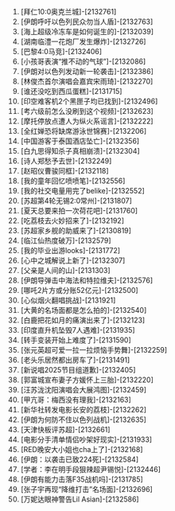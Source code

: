
1. [拜仁10:0奥克兰城]-[2132761]
1. [伊朗呼吁以色列民众勿当人盾]-[2132763]
1. [海上超级冷冻车是如何诞生的]-[2132039]
1. [湖南临澧一花炮厂发生爆炸]-[2132726]
1. [巴黎4:0马竞]-[2132406]
1. [小孩哥表演“推不动的气球”]-[2132086]
1. [伊朗对以色列发动新一轮袭击]-[2132386]
1. [林俊杰首尔演唱会嘉宾宋雨琦]-[2132270]
1. [谁还没吃到西瓜蛋糕]-[2131715]
1. [印空难客机2个黑匣子均已找到]-[2132496]
1. [考六级前怎么没刷到这个视频]-[2132623]
1. [摩托停放点遭人为纵火系谣言]-[2132222]
1. [全红婵恐将缺席游泳世锦赛]-[2132206]
1. [中国游客于泰国酒店坠亡]-[2132356]
1. [白九思得知杀子真相崩溃]-[2132304]
1. [诗人郑愁予去世]-[2132249]
1. [赵昭仪曹骏同框]-[2132118]
1. [我的童年回忆喷喷笔]-[2132556]
1. [我的社交电量用完了belike]-[2132552]
1. [苏超第4轮无锡2:0常州]-[2131807]
1. [夏天总要来拍一次荷花吧]-[2131760]
1. [吃荔枝去火妙招来了]-[2132192]
1. [苏超家乡舰的助威来了]-[2130819]
1. [临江仙热度破万]-[2132579]
1. [我的毕业出游looks]-[2131772]
1. [心中之城解说上新了]-[2132307]
1. [父亲是人间的山]-[2131303]
1. [伊朗导弹击中海法和特拉维夫]-[2132576]
1. [哪吒2片方或分账52亿元]-[2132500]
1. [心似烟火翻唱挑战]-[2131921]
1. [大黄的名场面都是怎么拍的]-[2132540]
1. [白鹿把花如月的痛演出来了]-[2132123]
1. [印度直升机坠毁7人遇难]-[2131935]
1. [转手变装开始上难度了]-[2131590]
1. [张元英超可爱一拉一拉烦恼手势舞]-[2132259]
1. [老头乐居然都出房车了]-[2131491]
1. [新说唱2025节目组道歉]-[2132405]
1. [郭富城宣布妻子方媛怀上三胎]-[2132220]
1. [汪苏泷沈阳演唱会大展鸿图]-[2132459]
1. [甲亢哥：梅西没有理我]-[2132163]
1. [新华社转发电影长安的荔枝]-[2132262]
1. [伊朗为何防不住以色列战机]-[2132635]
1. [天津快板评苏超]-[2132661]
1. [电影分手清单情侣吵架好现实]-[2131933]
1. [RED晚安大小姐也cha上了]-[2132168]
1. [伊朗：以袭击已致224死]-[2132584]
1. [学者：李在明手段狠辣超尹锡悦]-[2132446]
1. [伊朗有能力击落F35战机吗]-[2131785]
1. [张子宇再现“降维打击”名场面]-[2132696]
1. [万妮达眼神警告Lil Asian]-[2132586]